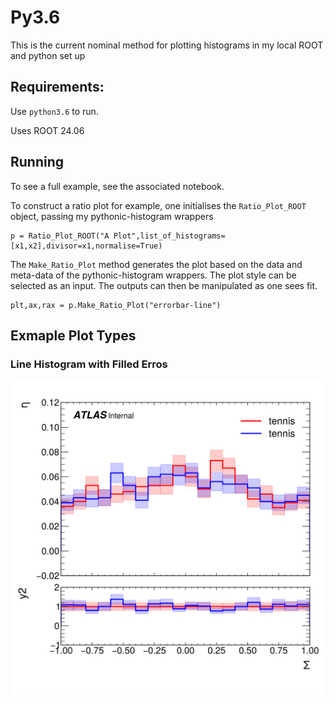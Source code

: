 # Py3.6

This is the current nominal method for plotting histograms in my local ROOT and python set up

## Requirements:
Use `python3.6` to run.

Uses ROOT 24.06 

## Running
To see a full example, see the associated notebook.

To construct a ratio plot for example, one initialises the `Ratio_Plot_ROOT` object, passing my pythonic-histogram wrappers

```python3
p = Ratio_Plot_ROOT("A Plot",list_of_histograms=[x1,x2],divisor=x1,normalise=True)
```

The `Make_Ratio_Plot` method generates the plot based on the data and meta-data of the pythonic-histogram wrappers. The plot style can be selected as an input. The outputs can then be manipulated as one sees fit.
```python3
plt,ax,rax = p.Make_Ratio_Plot("errorbar-line")

```

## Exmaple Plot Types

### Line Histogram with Filled Erros

<img src="Example_Plots/plt_linefillederror.png" alt="drawing" width="800"/>


